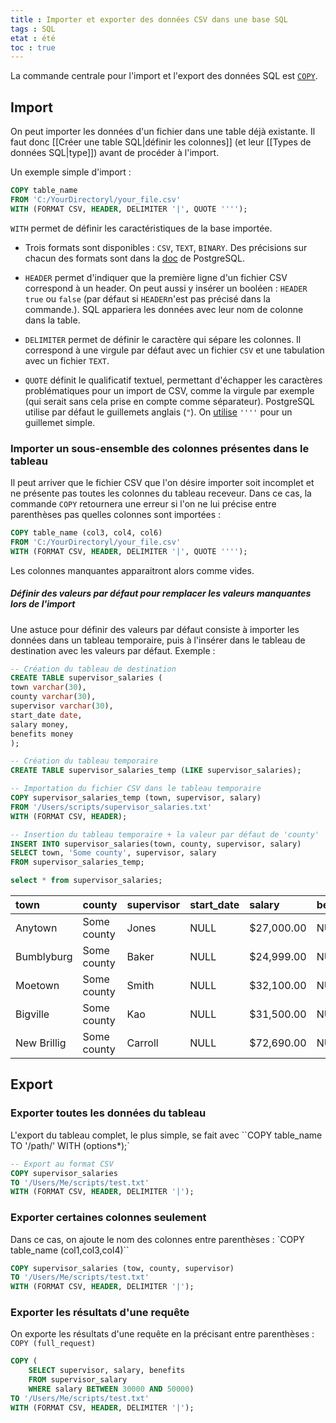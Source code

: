 ```yaml
---
title : Importer et exporter des données CSV dans une base SQL
tags : SQL
etat : été
toc : true
---
```


La commande centrale pour l'import et l'export des données SQL est [`COPY`](https://www.postgresql.org/docs/9.1/sql-copy.html).

## Import

On peut importer les données d'un fichier dans une table déjà existante. Il faut donc [[Créer une table SQL\|définir les colonnes]] (et leur [[Types de données SQL\|type]]) avant de procéder à l'import.

Un exemple simple d'import :

```SQL
COPY table_name
FROM 'C:/YourDirectoryl/your_file.csv'
WITH (FORMAT CSV, HEADER, DELIMITER '|', QUOTE '''');
````

`WITH` permet de définir les caractéristiques de la base importée.

- Trois formats sont disponibles : `CSV`, `TEXT`, `BINARY`. Des précisions sur chacun des formats sont dans la [doc](https://www.postgresql.org/docs/9.1/sql-copy.html) de PostgreSQL.

- `HEADER` permet d'indiquer que la première ligne d'un fichier CSV correspond à un header. On peut aussi y insérer un booléen : `HEADER true` ou  `false` (par défaut si `HEADER`n'est pas précisé dans la commande.). SQL appariera les données avec leur nom de colonne dans la table.

- `DELIMITER` permet de définir le caractère qui sépare les colonnes. Il correspond à une virgule par défaut avec un fichier `CSV` et une tabulation avec un fichier `TEXT`.

- `QUOTE` définit le qualificatif textuel, permettant d'échapper les caractères problématiques pour un import de CSV, comme la virgule par exemple (qui serait sans cela prise en compte comme séparateur). PostgreSQL utilise par défaut le guillemets anglais (`"`). On [utilise](https://stackoverflow.com/questions/12856377/the-correct-copy-command-to-load-postgresql-data-from-csv-file-that-has-single-q) `''''` pour un guillemet simple.

### Importer un sous-ensemble des colonnes présentes dans le tableau

Il peut arriver que le fichier CSV que l'on désire importer soit incomplet et ne présente pas toutes les colonnes du tableau receveur. Dans ce cas, la commande `COPY` retournera une erreur si l'on ne lui précise entre parenthèses pas quelles colonnes sont importées :

```SQL
COPY table_name (col3, col4, col6)
FROM 'C:/YourDirectoryl/your_file.csv'
WITH (FORMAT CSV, HEADER, DELIMITER '|', QUOTE '''');
```

Les colonnes manquantes apparaitront alors comme vides.

##### Définir des valeurs par défaut pour remplacer les valeurs manquantes lors de l'import

Une astuce pour définir des valeurs par défaut consiste à importer les données dans un tableau temporaire, puis à l'insérer dans le tableau de destination avec les valeurs par défaut. Exemple :

```SQL
-- Création du tableau de destination
CREATE TABLE supervisor_salaries (
town varchar(30),
county varchar(30),
supervisor varchar(30),
start_date date,
salary money,
benefits money
);

-- Création du tableau temporaire
CREATE TABLE supervisor_salaries_temp (LIKE supervisor_salaries);

-- Importation du fichier CSV dans le tableau temporaire
COPY supervisor_salaries_temp (town, supervisor, salary)
FROM '/Users/scripts/supervisor_salaries.txt'
WITH (FORMAT CSV, HEADER);

-- Insertion du tableau temporaire + la valeur par défaut de 'county'
INSERT INTO supervisor_salaries(town, county, supervisor, salary)
SELECT town, 'Some county', supervisor, salary
FROM supervisor_salaries_temp;

select * from supervisor_salaries;
````

| town | county | supervisor | start\_date | salary | benefits |
| :--- | :--- | :--- | :--- | :--- | :--- |
| Anytown | Some county | Jones | NULL | $27,000.00 | NULL |
| Bumblyburg | Some county | Baker | NULL | $24,999.00 | NULL |
| Moetown | Some county | Smith | NULL | $32,100.00 | NULL |
| Bigville | Some county | Kao | NULL | $31,500.00 | NULL |
| New Brillig | Some county | Carroll | NULL | $72,690.00 | NULL |

## Export

### Exporter toutes les données du tableau

L'export du tableau complet, le plus simple, se fait avec ``COPY table_name TO '/path/' WITH (options*);`

```SQL
-- Export au format CSV
COPY supervisor_salaries 
TO '/Users/Me/scripts/test.txt'
WITH (FORMAT CSV, HEADER, DELIMITER '|');
````

### Exporter certaines colonnes seulement

Dans ce cas, on ajoute le nom des colonnes entre parenthèses : `COPY table_name (col1,col3,col4)``

```SQL
COPY supervisor_salaries (tow, county, supervisor)
TO '/Users/Me/scripts/test.txt'
WITH (FORMAT CSV, HEADER, DELIMITER '|');
````

### Exporter les résultats d'une requête

On exporte les résultats d'une requête en la précisant entre parenthèses : `COPY (full_request)`

```SQL
COPY (
	SELECT supervisor, salary, benefits
	FROM supervisor_salary
	WHERE salary BETWEEN 30000 AND 50000)
TO '/Users/Me/scripts/test.txt'
WITH (FORMAT CSV, HEADER, DELIMITER '|');
````


